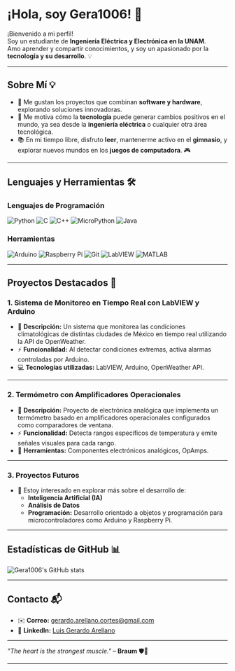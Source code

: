 # ¡Hola, soy Gera1006! 👋

¡Bienvenido a mi perfil!  
Soy un estudiante de **Ingeniería Eléctrica y Electrónica en la UNAM**.  
Amo aprender y compartir conocimientos, y soy un apasionado por la **tecnología y su desarrollo**. 💡

---

## Sobre Mí 💡

- 🎨 Me gustan los proyectos que combinan **software y hardware**, explorando soluciones innovadoras.  
- 🚀 Me motiva cómo la **tecnología** puede generar cambios positivos en el mundo, ya sea desde la **ingeniería eléctrica** o cualquier otra área tecnológica.  
- 📚 En mi tiempo libre, disfruto **leer**, mantenerme activo en el **gimnasio**, y explorar nuevos mundos en los **juegos de computadora**. 🎮  

---

## Lenguajes y Herramientas 🛠️

### Lenguajes de Programación  
![Python](https://img.shields.io/badge/Python-3776AB?style=for-the-badge&logo=python&logoColor=white)
![C](https://img.shields.io/badge/C-A8B9CC?style=for-the-badge&logo=c&logoColor=white)
![C++](https://img.shields.io/badge/C%2B%2B-00599C?style=for-the-badge&logo=cplusplus&logoColor=white)
![MicroPython](https://img.shields.io/badge/MicroPython-2C2C32?style=for-the-badge&logo=micropython&logoColor=white)
![Java](https://img.shields.io/badge/Java-007396?style=for-the-badge&logo=java&logoColor=white)

### Herramientas  
![Arduino](https://img.shields.io/badge/Arduino-00979D?style=for-the-badge&logo=arduino&logoColor=white)
![Raspberry Pi](https://img.shields.io/badge/Raspberry%20Pi-A22846?style=for-the-badge&logo=raspberry-pi&logoColor=white)
![Git](https://img.shields.io/badge/Git-F05032?style=for-the-badge&logo=git&logoColor=white)
![LabVIEW](https://img.shields.io/badge/LabVIEW-FFDB00?style=for-the-badge&logo=national-instruments&logoColor=black)
![MATLAB](https://img.shields.io/badge/MATLAB-0076A8?style=for-the-badge&logo=mathworks&logoColor=white)

---

## Proyectos Destacados 🌟

### 1. **Sistema de Monitoreo en Tiempo Real con LabVIEW y Arduino**  
- 🔗 **Descripción:** Un sistema que monitorea las condiciones climatológicas de distintas ciudades de México en tiempo real utilizando la API de OpenWeather.  
- ⚡ **Funcionalidad:** Al detectar condiciones extremas, activa alarmas controladas por Arduino.  
- 💻 **Tecnologías utilizadas:** LabVIEW, Arduino, OpenWeather API.

---

### 2. **Termómetro con Amplificadores Operacionales**  
- 🔗 **Descripción:** Proyecto de electrónica analógica que implementa un termómetro basado en amplificadores operacionales configurados como comparadores de ventana.  
- ⚡ **Funcionalidad:** Detecta rangos específicos de temperatura y emite señales visuales para cada rango.  
- 🔧 **Herramientas:** Componentes electrónicos analógicos, OpAmps.

---

### 3. **Proyectos Futuros**  
- 🌟 Estoy interesado en explorar más sobre el desarrollo de:  
  - **Inteligencia Artificial (IA)**   
  - **Análisis de Datos**  
  - **Programación:** Desarrollo orientado a objetos y programación para microcontroladores como Arduino y Raspberry Pi.    

---

## Estadísticas de GitHub 📊

![Gera1006's GitHub stats](https://github-readme-stats.vercel.app/api?username=Gera1006&show_icons=true&theme=radical)    

---

## Contacto 📬

- ✉️ **Correo:** [gerardo.arellano.cortes@gmail.com](mailto:gerardo.arellano.cortes@gmail.com)  
- 💼 **LinkedIn:** [Luis Gerardo Arellano](https://www.linkedin.com/in/luis-gerardo-arellano)

---

*"The heart is the strongest muscle."* – **Braum** 🛡️💪  

---
